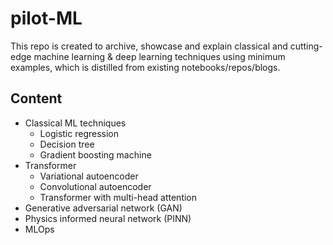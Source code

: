 # pilot-ML
This repo is created to archive, showcase and explain classical and cutting-edge machine learning & deep learning techniques using minimum examples, which is distilled from existing notebooks/repos/blogs.

## Content
- Classical ML techniques
    - Logistic regression
    - Decision tree
    - Gradient boosting machine
- Transformer
    - Variational autoencoder
    - Convolutional autoencoder
    - Transformer with multi-head attention
- Generative adversarial network (GAN)
- Physics informed neural network (PINN)
- MLOps
